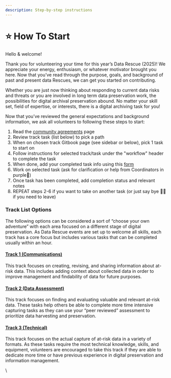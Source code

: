 ```yaml
---
description: Step-by-step instructions
---
```


# ⭐ How To Start

Hello & welcome!

Thank you for volunteering your time for this year’s Data Rescue (2025)! We appreciate your energy, enthusiasm, or whatever motivator brought you here. Now that you’ve read through the purpose, goals, and background of past and present data Rescues, we can get you started on contributing.

Whether you are just now thinking about responding to current data risks and threats or you are involved in long term data preservation work, the possibilities for digital archival preservation abound. No matter your skill set, field of expertise, or interests, there is a digital archiving task for you!

Now that you’ve reviewed the general expectations and background information, we ask all volunteers to following these steps to start:

1. Read the [community agreements](../) page&#x20;
2. Review track task (list below) to pick a path&#x20;
3. When on chosen track Gitbook page (see sidebar or below), pick 1 task to start on
4. Follow instructions for selected track/task under the "workflow" header to complete the task
5. When done, add your completed task info using this [form](https://docs.google.com/forms/d/e/1FAIpQLSfII-rl4yUcGPJlPWk9knWMhC_qBueJLEPcC7vphPeVisLhHA/viewform?usp=sf_link)
6. Work on selected task (ask for clarification or help from Coordinators in purple💜)
7. Once task has been completed, add completion status and relevant notes
8. REPEAT steps 2-6 if you want to take on another task (or just say bye 👋🏼 if you need to leave)

### Track List Options

The following options can be considered a sort of “choose your own adventure” with each area focused on a different stage of digital preservation. As Data Rescue events are set up to welcome all skills, each track has a core focus but includes various tasks that can be completed usually within an hour.

#### [Track 1  (Communications)](track-1-communications.md)

This track focuses on creating, revising, and sharing information about at-risk data. This includes adding context about collected data in order to improve management and findability of data for future purposes.

#### [Track 2  (Data Assessment)](track-2-data-assessment.md)

This track focuses on finding and evaluating valuable and relevant at-risk data. These tasks help others be able to complete more time intensive capturing tasks as they can use your “peer reviewed” assessment to prioritize data harvesting and preservation.

#### [Track 3 (Technical)](track-3-technical.md)

This track focuses on the actual capture of at-risk data in a variety of formats. As these tasks require the most technical knowledge, skills, and equipment, volunteers are encouraged to take this track if they are able to dedicate more time or have previous experience in digital preservation and information management.

\
